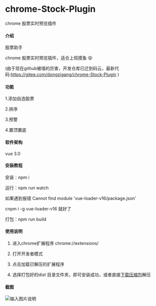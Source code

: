 # chrome-Stock-Plugin
chrome 股票实时预览插件

#### 介绍

股票助手

chrome 股票实时预览插件，适合上班摸鱼 :stuck_out_tongue_closed_eyes: 


(由于现在github被墙的厉害，开发仓库已迁到码云，最新代码:<a href="https://gitee.com/dongzigang/chrome-Stock-Plugin" target="_blank">https://gitee.com/dongzigang/chrome-Stock-Plugin</a> )

#### 功能

1.添加自选股票

2.排序

3.预警

4.置顶置底

#### 软件架构

vue 3.0


#### 安装教程

安装：npm i

运行：npm run watch

如果遇到报错 Cannot find module 'vue-loader-v16/package.json'

cnpm i -g vue-loader-v16 就好了

打包：npm run build


#### 使用说明

1. 进入chrome扩展程序 chrome://extensions/

2. 打开开发者模式

3. 点击加载已解压的扩展程序

4. 选择打包好的dist 目录文件夹，即可安装成功，或者直接<a href="https://gitee.com/dongzigang/chrome-Stock-Plugin/blob/master/%E8%82%A1%E7%A5%A8%E5%8A%A9%E6%89%8BV1.0.0.zip" taeget="_blank">下载压缩包</a>解压


#### 截图

![输入图片说明](https://images.gitee.com/uploads/images/2021/1110/162319_158f4400_1522769.png "股票助手.png")

